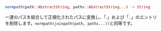 ```julia
normpath(path::AbstractString, paths::AbstractString...) -> String
```

一連のパスを結合して正規化されたパスに変換し、「.」および「..」のエントリを削除します。`normpath(joinpath(path, paths...))`と同等です。
